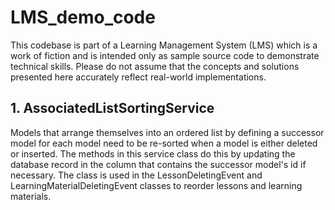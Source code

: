 # LMS_demo_code
This codebase is part of a Learning Management System (LMS) which is a work of fiction and is intended only as sample source code to demonstrate technical skills. Please do not assume that the concepts and solutions presented here accurately reflect real-world implementations.


## 1. AssociatedListSortingService
Models that arrange themselves into an ordered list by defining a successor model for each model need to be re-sorted when a model is either deleted or inserted. The methods in this service class do this by updating the database record in the column that contains the successor model's id if necessary. The class is used in the LessonDeletingEvent and LearningMaterialDeletingEvent classes to reorder lessons and learning materials.
